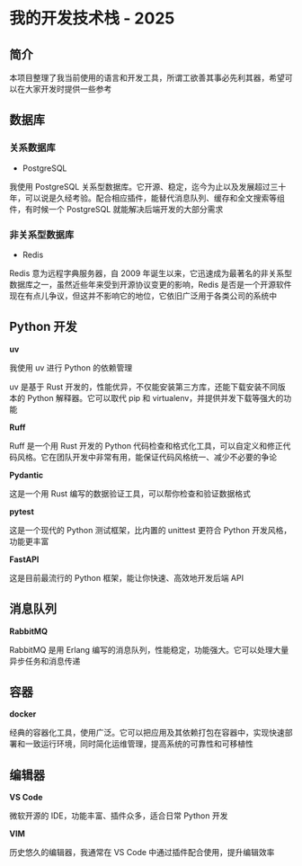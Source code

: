 # 我的开发技术栈 - 2025

## 简介

本项目整理了我当前使用的语言和开发工具，所谓工欲善其事必先利其器，希望可以在大家开发时提供一些参考

## 数据库

### 关系数据库

- PostgreSQL

我使用 PostgreSQL 关系型数据库。它开源、稳定，迄今为止以及发展超过三十年，可以说是久经考验。配合相应插件，能替代消息队列、缓存和全文搜索等组件，有时候一个 PostgreSQL 就能解决后端开发的大部分需求

### 非关系型数据库

- Redis

Redis 意为远程字典服务器，自 2009 年诞生以来，它迅速成为最著名的非关系型数据库之一，虽然近些年来受到开源协议变更的影响，Redis 是否是一个开源软件现在有点儿争议，但这并不影响它的地位，它依旧广泛用于各类公司的系统中

## Python 开发

**uv**

我使用 uv 进行 Python 的依赖管理

uv 是基于 Rust 开发的，性能优异，不仅能安装第三方库，还能下载安装不同版本的 Python 解释器。它可以取代 pip 和 virtualenv，并提供并发下载等强大的功能

**Ruff**

Ruff 是一个用 Rust 开发的 Python 代码检查和格式化工具，可以自定义和修正代码风格。它在团队开发中非常有用，能保证代码风格统一、减少不必要的争论

**Pydantic**

这是一个用 Rust 编写的数据验证工具，可以帮你检查和验证数据格式

**pytest**

这是一个现代的 Python 测试框架，比内置的 unittest 更符合 Python 开发风格，功能更丰富

**FastAPI**

这是目前最流行的 Python 框架，能让你快速、高效地开发后端 API

## 消息队列

**RabbitMQ**

RabbitMQ 是用 Erlang 编写的消息队列，性能稳定，功能强大。它可以处理大量异步任务和消息传递

## 容器

**docker**

经典的容器化工具，使用广泛。它可以把应用及其依赖打包在容器中，实现快速部署和一致运行环境，同时简化运维管理，提高系统的可靠性和可移植性

## 编辑器

**VS Code**

微软开源的 IDE，功能丰富、插件众多，适合日常 Python 开发

**VIM**

历史悠久的编辑器，我通常在 VS Code 中通过插件配合使用，提升编辑效率

